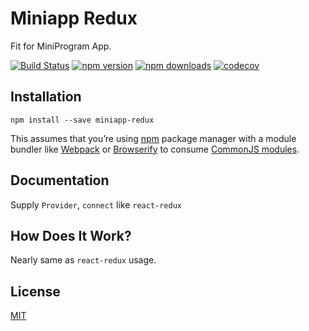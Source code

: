 Miniapp Redux
=========================

Fit for MiniProgram App.

[![Build Status](https://travis-ci.org/qingye/miniapp-redux.svg?branch=master)](https://travis-ci.org/qingye/miniapp-redux)
[![npm version](https://img.shields.io/npm/v/miniapp-redux.svg?style=flat-square)](https://www.npmjs.com/package/miniapp-redux)
[![npm downloads](https://img.shields.io/npm/dm/miniapp-redux.svg?style=flat-square)](https://www.npmjs.com/package/miniapp-redux)
[![codecov](https://codecov.io/gh/qingye/miniapp-redux/branch/master/graph/badge.svg)](https://codecov.io/gh/qingye/miniapp-redux)

## Installation
```
npm install --save miniapp-redux
```

This assumes that you’re using [npm](http://npmjs.com/) package manager 
with a module bundler like [Webpack](https://webpack.js.org/) or 
[Browserify](http://browserify.org/) to consume [CommonJS 
modules](https://webpack.js.org/api/module-methods/#commonjs).

## Documentation

Supply `Provider`, `connect` like `react-redux`

## How Does It Work?

Nearly same as `react-redux` usage.

## License

[MIT](LICENSE.md)

